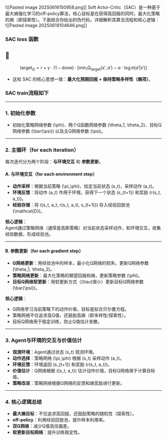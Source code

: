 ![[Pasted image 20250616150958.png]]
Soft Actor-Critic（SAC）是一种基于最大熵强化学习的off-policy算法，核心目标是在获得高回报的同时，最大化策略的熵（即探索性）。下面结合你给出的伪代码，详细解析其算法流程和核心逻辑：
![[Pasted image 20250619104646.png]]
### SAC loss 函数
## 🧠

$$
\text{target}_Q = r + \gamma \cdot (1 - \text{done}) \cdot \left[ \min_i Q_{\text{target}}(s', a') - \alpha \cdot \log \pi(a'|s') \right]
$$
* 这和 SAC 的核心思想一致：**最大化预期回报 + 保持策略多样性（熵项）**。

### SAC train流程如下
---
### 1. **初始化参数**
- 初始化策略网络参数 \(\phi\)、两个Q函数网络参数 \(\theta_1, \theta_2\)、目标Q网络参数 \(\bar{\psi}\) 以及主Q网络参数 \(\psi\)。

---

### 2. **主循环（for each iteration）**
每次迭代分为两个阶段：**与环境交互** 和 **参数更新**。

#### **A. 与环境交互（for each environment step）**
- **动作采样**：根据当前策略 \(\pi_\phi\)，给定当前状态 \(s_t\)，采样动作 \(a_t\)。
- **环境反馈**：将动作 \(a_t\) 作用于环境，获得下一个状态 \(s_{t+1}\) 和奖励 \(r(s_t, a_t)\)。
- **经验存储**：将 \((s_t, a_t, r(s_t, a_t), s_{t+1})\) 存入经验回放池 \(\mathcal{D}\)。

**核心逻辑**：  
Agent通过策略网络（通常是高斯策略）对当前状态采样动作，和环境交互，收集经验数据，形成经验池。

---

#### **B. 参数更新（for each gradient step）**
- **Q网络更新**：用经验池中的样本，最小化Q网络的损失，更新Q网络参数 \(\theta_1, \theta_2\)。
- **策略网络更新**：最大化策略的期望回报和熵，更新策略参数 \(\phi\)。
- **目标Q网络软更新**：用软更新方式（\(\tau\)很小）更新目标Q网络参数 \(\bar{\psi}\)。

**核心逻辑**：  
- Q网络学习当前策略下的动作价值，目标是拟合贝尔曼方程。
- 策略网络不仅追求高Q值，还鼓励高熵（即多样性/探索性）。
- 目标Q网络用于稳定训练，防止Q值估计发散。

---

### 3. **Agent与环境的交互与价值估计**
- **观测环境**：Agent通过状态 \(s_t\) 观测环境。
- **动作选择**：策略网络 \(\pi_\phi\) 根据 \(s_t\) 采样动作 \(a_t\)。
- **环境反馈**：环境返回 \(s_{t+1}\) 和奖励 \(r(s_t, a_t)\)。
- **价值估计**：Q网络根据 \((s_t, a_t)\) 估计动作价值，目标Q网络用于计算目标值。
- **策略改进**：策略网络根据Q网络的反馈和熵奖励进行更新。

---

### 4. **核心逻辑总结**
- **最大熵目标**：不仅追求高回报，还鼓励策略的随机性（探索性）。
- **off-policy**：利用经验回放池，提升样本利用率。
- **双Q网络**：减少Q值高估偏差。
- **软更新目标网络**：提升训练稳定性。
